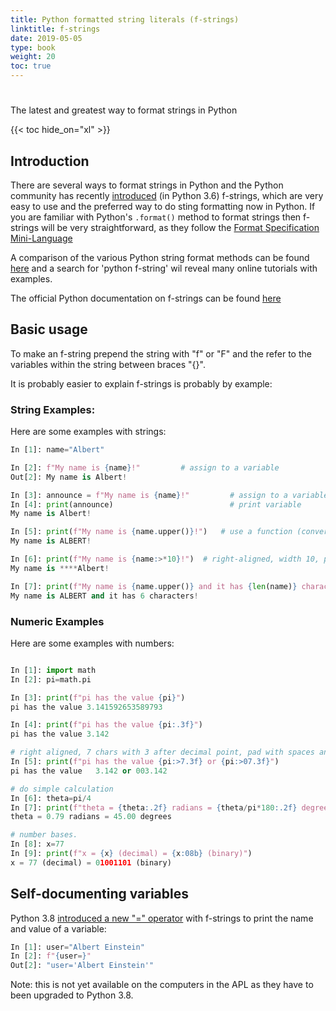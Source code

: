 ```yaml
---
title: Python formatted string literals (f-strings)
linktitle: f-strings
date: 2019-05-05
type: book
weight: 20
toc: true
---
```

# 

The latest and greatest way to format strings in Python


<!--more-->

{{< toc hide_on="xl" >}}


## Introduction

There are several ways to format strings in Python and the Python
community has recently
[introduced](https://www.python.org/dev/peps/pep-0498/) (in Python
3.6) f-strings, which are very easy to use and the preferred way to do
sting formatting now in Python. If you are familiar with Python's
`.format()` method to format strings then f-strings will be very
straightforward, as they follow the [Format Specification Mini-Language](https://docs.python.org/3.6/library/string.html#formatspec)

A comparison of the various Python string format methods can be found
[here](https://realpython.com/python-f-strings/) and a search for 'python f-string' wil reveal many online tutorials with examples.

The official Python documentation on f-strings can be found [here](https://docs.python.org/3/reference/lexical_analysis.html#f-strings)


## Basic usage
To make an f-string prepend the string with "f" or "F" and the refer to the variables within
the string between braces "{}".

It is probably easier to explain f-strings is probably by example:

### String Examples:
Here are some examples with strings:

```python
In [1]: name="Albert"

In [2]: f"My name is {name}!"         # assign to a variable
Out[2]: My name is Albert!

In [3]: announce = f"My name is {name}!"         # assign to a variable
In [4]: print(announce)                          # print variable
My name is Albert!

In [5]: print(f"My name is {name.upper()}!")   # use a function (convert to upper case)
My name is ALBERT!

In [6]: print(f"My name is {name:>*10}!")  # right-aligned, width 10, pad with "*"
My name is ****Albert!

In [7]: print(f"My name is {name.upper()} and it has {len(name)} characters!")
My name is ALBERT and it has 6 characters!
```

### Numeric Examples

Here are some examples with numbers:

```python

In [1]: import math
In [2]: pi=math.pi

In [3]: print(f"pi has the value {pi}")
pi has the value 3.141592653589793

In [4]: print(f"pi has the value {pi:.3f}")
pi has the value 3.142

# right aligned, 7 chars with 3 after decimal point, pad with spaces and then '0's
In [5]: print(f"pi has the value {pi:>7.3f} or {pi:>07.3f}")  
pi has the value   3.142 or 003.142

# do simple calculation
In [6]: theta=pi/4
In [7]: print(f"theta = {theta:.2f} radians = {theta/pi*180:.2f} degrees")
theta = 0.79 radians = 45.00 degrees

# number bases.
In [8]: x=77 
In [9]: print(f"x = {x} (decimal) = {x:08b} (binary)")                         
x = 77 (decimal) = 01001101 (binary)
```

## Self-documenting variables

Python 3.8 [introduced a new "=" operator](https://docs.python.org/3.8/whatsnew/3.8.html#f-strings-support-for-self-documenting-expressions-and-debugging) with f-strings to print the
name and value of a variable:

```python
In [1]: user="Albert Einstein"
In [2]: f"{user=}"
Out[2]: "user='Albert Einstein'"
```
Note: this is not yet available on the computers in the APL as they
have to been upgraded to Python 3.8.





